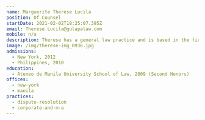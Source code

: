 ```yaml
---
name: Marguerite Therese Lucila
position: Of Counsel
startDate: 2021-02-02T18:25:07.395Z
email: Therese.Lucila@gulapalaw.com
mobile: n/a
description: Therese has a general law practice and is based in the firm’s New York office.
image: /img/therese-img_0936.jpg
admissions:
  - New York, 2012
  - Philippines, 2010
education:
  - Ateneo de Manila University School of Law, 2009 (Second Honors)
offices:
  - new-york
  - manila
practices:
  - dispute-resolution
  - corporate-and-m-a
---
```

